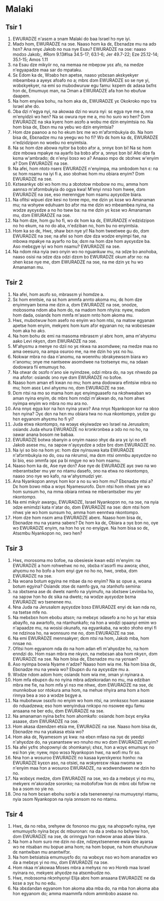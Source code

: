 # Malaki

## Tsir 1

1. EWURADZE n'asɛm a ɔnam Malaki do baa Israel hɔ nye iyi.
2. Madɔ hom, EWURADZE na ɔse. Naaso hom ka dɛ, Ebɛnadze mu na adɔ hɛn? Ana nnyɛ Jakob no nua nye Esau? EWURADZE na ɔse: naaso modɔɔ Jakob;, #Rom 9.13#Isa 34.5-17; 63.1-6; Jer 49.7-22; Eze 25.12-14; 35.1-15; Amos 1.11
3. na Esau dze mikyiir no, na memaa ne mbepɔw yɛɛ afo, na medze n'egyapadze maa sar do mpataku.
4. Sɛ Edom ka dɛ, Wɔabɔ hɛn apetse, naaso yɛbɛsan akɛkyekyer mbeambea a ayeyɛ afoafo no a; mbrɛ dɔm EWURADZE so se nye yi, wɔbɛkyekyer, na emi so mubodwuruw egu famu: kɛpem dɛ adasa bɛfrɛ hɔn dɛ, Emumuyɛ man, na Ɔman a EWURADZE afa hɔn ho ebufuw daapem.
5. Na hom enyiwa bohu, na hom aka dɛ, EWURADZE yɛ Okokroko mpo tra Israel ahe do.
6. Ɔba dzi n'egya nyi, na akowaa dzi no wura nyi: sɛ egya nye me a, nna m'enyidzii wɔ hen? Na sɛ owura nye me a, mo ho suro wɔ hen? Dɔm EWURADZE na ɔka kyerɛ hom asɔfo a wobu me dzin enyimtsia no. Na hom bisa dɛ, Ebɛn mu na yebu wo dzin enyimtsia?
7. Hom dze paanoo a no ho ekum brɛ me wɔ m'afɔrmbukyia do. Na hom bisa dɛ, Ebɛnadze mu na yeegu wo ho fi? Wɔ dɛ hom ka dɛ, EWURADZE n'edzidzipon no woebu no enyimtsia.
8. Na sɛ hom dze abowa nyitɔr ba bɔbɔ afɔr a, ɔnnyɛ bɔn bi! Na sɛ hom dze mbowa mpakye na ayarfo ba bɔbɔ afɔr a, ɔnnyɛ bɔn bi! Afei dze fa kɛma w'ambrado; dɛ n'enyi bɔsɔ wo a? Anaaso mpo dɛ ɔbɔhwɛ w'enyim a? Dɔm EWURADZE na ɔse.
9. Na afei, hom ntotɔ nserɛ EWURADZE n'enyimpa, ma ɔmbɔdom hɛn ɛ: na sɛ hom nsamu na iyi fi a, aso ɔbɔhwɛ hom mu obiara enyim? Dɔm EWURADZE na ɔse.
10. Kɛtseankyɛ obi wɔ hom mu a ɔbɔtotow mbobow no mu, amma hom aannsɔ m'afɔrmbukyia do ogya kwa! M'enyi nnsɔ hom hwee, dɔm EWURADZE na ɔse, eso merenngye hom nsamu ayɛyɛdze biara.
11. Na ofitsi wipuei dze kesi no tɔree mpo, me dzin yɛ kɛse wɔ Amanaman mu; na wɔhyew eduhuam bɔ afɔr ma me dzin wɔ mbeambea nyina, na wɔdze ayɛyɛdze a no ho tsew ba: na me dzin yɛ kɛse wɔ Amanaman mu, dɔm EWURADZE na ɔse.
12. Na hom dze, hom gu ho fi, wɔ dɛ hom ka dɛ, EWURADZE n'edzidzipon no ho ekum, na no do aba, n'edziban no, hom bu no enyimtsia.
13. Hom ka so dɛ, Hwɛ, ɔhaw bɛn nye yi! Na hom tweetwee gu do, dɔm EWURADZE na ɔse; na afei so hom dze dza wɔdze enyimpi fae, na mbowa mpakye na ayarfo no ba; dɛm na hom dze hom ayɛyɛdze ba. Aso mebɛgye iyi wɔ hom nsamu? EWURADZE na ɔse.
14. Na ndom nka nyia ɔwɔ onyin wɔ no nguankuw mu, na ɔdze bɔ anohoba, naaso osisi na ɔdze dza odzi dzɛm bɔ EWURADZE okum afɔr no: na ɔhen kɛse nye me, dɔm EWURADZE na ɔse, na me dzin yɛ hu wɔ Amanaman mu.

## Tsir 2

1. Na afei, hom asɔfo so, mbrasɛm yi homdze a.
2. Sɛ hom enntsie, na sɛ hom ammfa annto akoma mu, dɛ hom dze enyimnyam bɛma me dzin a, dɔm EWURADZE na ɔse, ɔnodze, mobɔsoma ndom aba hom do, na madom hom nhyira: nyew, madom hom dada, osiandɛ hom mmfa m'asɛm nnto hom akoma mu.
3. Hwɛ, mubotwuw hom asefo no enyim wɔ hom ntsi, na matow egyanan apetse hom enyim, mekyerɛ hom kum afɔr egyanan no; na wɔbɛsesaw hom aka ho akɔ.
4. Na hom bohu dɛ emi na masoma mbrasɛm yi abrɛ hom, ama m'ahyɛmu aako Levi nkyɛn, dɔm EWURADZE na ɔse.
5. M'ahyɛmu a menye no dzii no yɛ nkwa na asomdwee; na medze maa no ama oeesuro, na ampa osuroo me, na me dzin ho yɛɛ no hu.
6. Nokwar mbra no daa n'anomu, na woennhu ɔbrakyewsɛm biara wɔ n'anomu; ɔnye me nantseew asomdwee na tɔɔtsenyɛ mu, na ɔdaan dodowara fii emumuyɛ ho.
7. Na otwar dɛ ɔsɔfo n'ano sie nyimdzee, odzi mbra do, na ɔyɛ nhwɛdo pa ma afofor: osiandɛ ɔno nye dɔm EWURADZE no bɔfoe.
8. Naaso hom aman efi kwan no mu; hom ama dodowara efintsiw mbra no mu; hom asɛɛ Levi ahyɛmu no, dɔm EWURADZE na ɔse.
9. Dɛm ntsi na mo so mama hom ayɛ enyimguasefo na nkɔhweaban wɔ aman nyina enyim, dɛ mbrɛ hom nndzi m'akwan do, na hom ahwɛ nyimpa enyim wɔ mbra no mu ara no.
10. Ana nnyɛ egya kor na hɛn nyina yɛwɔ? Ana nnyɛ Nyankopɔn kor na ɔbɔɔ hɛn nyina? Ɔyɛ dɛn na hɛn mu obiara twa no nua nkontompɔ, yɛdze gu hɛn egyanom ahyɛmu ho fi yi?
11. Juda etwa nkontompɔ, na wɔayɛ ekyiwadze wɔ Israel na Jerusalɛm; osiandɛ Juda ehura EWURADZE no krɔnkrɔnbea a ɔdɔ no no ho, na ɔawar anana bosom ne babaa.
12. EWURADZE botwa ɔbanyin a onyim naaso ɔhyɛ da ara yɛ iyi no efi Jakob asese mu, na ɔapow n'ayɛyɛdze a ɔdze brɛ dɔm EWURADZE no.
13. Na iyi so bio na hom yɛ: hom dze nyinsuwa kata EWURADZE n'afɔrmbukyia no do, osu na nkrumsi, ma dɛm ntsi ommbu ayɛyɛdze no bi bio, eso ɔmmfa ɔpɛ pa bi nngye no wɔ hom nsamu.
14. Naaso hom ka dɛ, Ase nye dɛn? Ase nye dɛ EWURADZE ayɛ ɔwo na wo mberantsɛber mu yer no ntamu dasefo, ɔno na etwa no nkontompɔ, naaso ɔno nye wo kafo, na w'ahyɛmudzi yer.
15. Ana Nyankopɔn annyɛ hom kor a no su wɔ hom mu? Ebɛnadze ntsi a? Dɛ hom bɔwo mba a wɔyɛ Nyamesurofo. Dɛm ntsi hom nhwɛ yie wɔ hom sunsum ho, na mma obiara nntwa ne mberantsɛber mu yer nkontompɔ.
16. Na emi mikyir awargu, EWURADZE, Israel Nyankopɔn no, na ɔse, na nyia ɔdze emimdzi kata n'atar do, dɔm EWURADZE na ɔse: dɛm ntsi hom nhwɛ yie wɔ hom sunsum ho, amma hom eenntwa nkontompɔ.
17. Hom dze hom nsɛm ama EWURADZE aberɛ. Naaso hom bisa dɛ, Ebɛnadze mu na yɛama ɔaberɛ? Dɛ hom ka dɛ, Obiara a ɔyɛ bɔn no, oye wɔ EWURADZE enyim, na hɔn ho yɛ no enyigye. Na hom bisa so dɛ, Atsɛmbu Nyankopɔn no, ɔwɔ hen?

## Tsir 3

1. Hwɛ, morosoma mo bɔfoe, na obesiesie kwan edzi m'enyim: na EWURADZE a hom rohwehwɛ no no, ɔbɛba n'asɔrfi mu awora; ɛhɛɛ, ahyɛmu no ho bɔfo a hom enyi gye no ho no, hwɛ, ɔreba, dɔm EWURADZE na ɔse.
2. Na woana botum egyina ne mbae da no enyim? Na sɛ opue a, woana botum egyina? Osiandɛ ɔtse dɛ namfo gya, na ɔtanhofo semina:
3. na ɔbɛtsena ase dɛ dwetɛ namfo na yiyimufo, na ɔbɛtsew Levimba ho, na ɔapɔw hɔn ho dɛ sika na dwetɛ; na wɔdze ayɛyɛdze bɛma EWURADZE wɔ tsenenee mu.
4. Nna Juda na Jerusalɛm ayɛyɛdze bɔsɔ EWURADZE enyi dɛ kan nda no, na tsetse mfe no.
5. Na mebɛbɛn hom ebobu atsɛn; na mebɛyɛ ɔdasefo a no ho yɛ har etsia abayifo, na awartofo, na ntanhunkafo; na hɔn a wodzi ɔpaanyi emim wɔ n'apaadze mu, na wosisi okunafo, na egyankaba, na wɔbɔ ɔhɔho enyi fi ne ndzinoa ho, na wonnsuro me no, dɔm EWURADZE na ɔse.
6. Na emi EWURADZE mennsakyer; dɛm ntsi na hom, Jakob mba, hom nnsae no.
7. Ofitsi hom egyanom nda do na hom adan efi m'ahyɛdze ho, na hom enndzi do. Hom nsan mbra me nkyɛn, na mebɛsan aba hom nkyɛn, dɔm EWURADZE na ɔse. Na hom bisa dɛ, Ebɛnadze mu na yɛnsan?
8. Aso nyimpa bowia Nyame n'adze? Naaso hom wia me. Na hom bisa dɛ, Ebɛnadze mu na yewia wo? Ebupɛn du na ayɛyɛdze mu a.
9. Wɔdze ndom adom hom; osiandɛ hom wia me, ɔman yi nyinara a.
10. Hom mfa ebupɛn du no nyina mbra adzekoradan no mu, ma edziban mbra me fie, na hom mfa yi nsɔ me nhwɛ, dɔm EWURADZE na ɔse, dɛ munnkobue sor ntokura ama hom, na mehue nhyira ama hom a hom rinnya bea a ɔso a wɔdze bɛgye a.
11. Na mubotwuw ɔsɛɛfo no enyim wɔ hom ntsi, na ɔnnkɛsɛɛ hom asaase do nduadzewa; eso hom wenyindua nnkɔpo no nsowee egu famu ansaana ne ber edu, dɔm EWURADZE na ɔse.
12. Na amanaman nyina bɛfrɛ hom ahomkafo: osiandɛ hom bɛyɛ enyika asaase, dɔm EWURADZE na ɔse.
13. Hom akasa dzendzen etsia me, EWURADZE na ɔse. Naaso hom bisa dɛ, Ebɛnadze mu na yɛakasa etsia wo?
14. Hom aka dɛ, Nyamesom yɛ kwa: na ebɛn mfaso na ɔyɛ dɛ yeedzi n'ahyɛdze do, na yɛanantsew wɔ nnuho mu wɔ dɔm EWURADZE enyim?
15. Na afei yɛfrɛ ɔhopɔwnyi dɛ ɔhomkanyi; ɛhɛɛ, hɔn a wɔyɛ emumuyɛ no esi hɔn yie; nyew, mpo wɔsɔ Nyankopɔn hwɛ, na wofi mu fir so.
16. Nna hɔn a wosuroo EWURADZE no kasaa kyerɛkyerɛɛ hɔnho: na EWURADZE kyɛɛn aso, na otsiei, na wɔkyerɛɛw nkaa nwoma wɔ n'enyim maa hɔn a wosuroo EWURADZE, na wɔdwendween ne dzin ho no.
17. Na wɔbɛyɛ medze, dɔm EWURADZE na ɔse, wɔ da a mebɛyɛ yi no mu, mekyerɛ m'akoradze soronko; na mobɔfofɔw hɔn dɛ mbrɛ obi fofɔw ne ba a ɔsom no yie no.
18. Ɔno na hom bɛsan ebohu sorbi a ɔda tseneneenyi na mumuyɛnyi ntamu, nyia ɔsom Nyankopɔn na nyia ɔnnsom no no ntamu.

## Tsir 4

1. Hwɛ, da no reba, ɔrehyew dɛ fononoo mu gya; na ahopɔwfo nyina, nye emumuyɛfo nyina bɛyɛ dɛ mburonan: na da a ɔreba no bɛhyew hɔn, dɔm EWURADZE na ɔse, dɛ orinngya hɔn ndwow anaa abaw biara.
2. Na hom a hom suro me dzin no dze, ndzeyɛtsenenee ewia dze ayarsa wɔ ne ntsaban mu bopue ama hom; na hom bopue, na hom ehuruhuruw dɛ nantwiban mu anantwifɔr.
3. Na hom betsiatsia emumuyɛfo do; na wɔbɛyɛ nso wɔ hom ananadze wɔ da a mebɛyɛ yi no mu, dɔm EWURADZE na ɔse.
4. Hom nkaa m'akowaa Moses mbra a mehyɛɛ no wɔ Horeb maa Israel nyinara no, mekyerɛ ahyɛdze na atsɛmbudze no.
5. Hwɛ, mobɔsoma nkɔnhyɛnyi Elija abrɛ hom ansaana EWURADZE ne da kɛse a ɔyɛ hu no edu.
6. Na ɔbɛdandan egyanom hɔn akoma aba mba do, na mba hɔn akoma aba hɔn egyanom do; amma maammfa ndom ammbɔbɔ asaase no.

